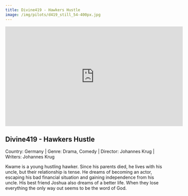 ```yaml
---
title: Divine419 - Hawkers Hustle
image: /img/pilots/d419_still_54-400px.jpg
---
```


<iframe width="560" height="315" src="https://www.youtube-nocookie.com/embed/xKHBsIqHFFI?controls=1" frameborder="0" allow="accelerometer; autoplay; encrypted-media; gyroscope; picture-in-picture" allowfullscreen></iframe>

## Divine419 - Hawkers Hustle
Country: Germany | Genre: Drama, Comedy | Director: Johannes Krug | Writers: Johannes Krug

Kwame is a young hustling hawker. Since his parents died, he lives with his uncle, but their relationship is tense. He dreams of becoming an actor, escaping his bad financial situation and gaining independence from his uncle. His best friend Joshua also dreams of a better life. When they lose everything the only way out seems to be the word of God.